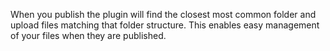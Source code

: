 When you publish the plugin will find the closest most common folder and upload files matching that folder structure. This enables easy management of your files when they are published. 